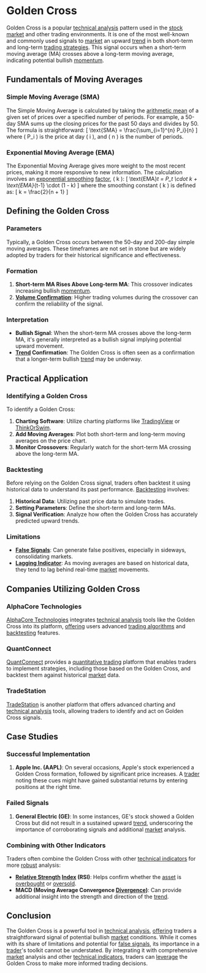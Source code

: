 # Golden Cross

Golden Cross is a popular [technical analysis](../t/technical_analysis.md) pattern used in the [stock market](../s/stock_market.md) and other trading environments. It is one of the most well-known and commonly used signals to [market](../m/market.md) an upward [trend](../t/trend.md) in both short-term and long-term [trading strategies](../t/trading_strategies.md). This signal occurs when a short-term moving average (MA) crosses above a long-term moving average, indicating potential bullish [momentum](../m/momentum.md).

## Fundamentals of Moving Averages

### Simple Moving Average (SMA)
The Simple Moving Average is calculated by taking the [arithmetic mean](../a/arithmetic_mean.md) of a given set of prices over a specified number of periods. For example, a 50-day SMA sums up the closing prices for the past 50 days and divides by 50. The formula is straightforward:
\[ \text{SMA} = \frac{\sum_{i=1}^{n} P_i}{n} \]
where \( P_i \) is the price at day \( i \), and \( n \) is the number of periods.

### Exponential Moving Average (EMA)
The Exponential Moving Average gives more weight to the most recent prices, making it more responsive to new information. The calculation involves an [exponential smoothing](../e/exponential_smoothing.md) [factor](../f/factor.md), \( k \):
\[ \text{EMA}_t = P_t \cdot k + \text{EMA}_{t-1} \cdot (1 - k) \]
where the smoothing constant \( k \) is defined as:
\[ k = \frac{2}{n + 1} \]

## Defining the Golden Cross

### Parameters
Typically, a Golden Cross occurs between the 50-day and 200-day simple moving averages. These timeframes are not set in stone but are widely adopted by traders for their historical significance and effectiveness.

### Formation
1. **Short-term MA Rises Above Long-term MA**: This crossover indicates increasing bullish [momentum](../m/momentum.md).
2. **[Volume Confirmation](../v/volume_confirmation.md)**: Higher trading volumes during the crossover can confirm the reliability of the signal.

### Interpretation
- **Bullish Signal**: When the short-term MA crosses above the long-term MA, it's generally interpreted as a bullish signal implying potential upward movement.
- **[Trend](../t/trend.md) Confirmation**: The Golden Cross is often seen as a confirmation that a longer-term bullish [trend](../t/trend.md) may be underway.

## Practical Application

### Identifying a Golden Cross
To identify a Golden Cross:
1. **Charting Software**: Utilize charting platforms like [TradingView](../t/tradingview.md) or [ThinkOrSwim](../t/thinkorswim.md).
2. **Add Moving Averages**: Plot both short-term and long-term moving averages on the price chart.
3. **Monitor Crossovers**: Regularly watch for the short-term MA crossing above the long-term MA.

### Backtesting
Before relying on the Golden Cross signal, traders often backtest it using historical data to understand its past performance. [Backtesting](../b/backtesting.md) involves:
1. **Historical Data**: Utilizing past price data to simulate trades.
2. **Setting Parameters**: Define the short-term and long-term MAs.
3. **Signal Verification**: Analyze how often the Golden Cross has accurately predicted upward trends.

### Limitations
- **[False Signals](../f/false_signals_in_trading.md)**: Can generate false positives, especially in sideways, consolidating markets.
- **[Lagging Indicator](../l/lagging_indicator.md)**: As moving averages are based on historical data, they tend to lag behind real-time [market](../m/market.md) movements.

## Companies Utilizing Golden Cross

### AlphaCore Technologies
[AlphaCore Technologies](https://www.alphacoretechnologies.com) integrates [technical analysis](../t/technical_analysis.md) tools like the Golden Cross into its platform, [offering](../o/offering.md) users advanced [trading algorithms](../t/trading_algorithms.md) and [backtesting](../b/backtesting.md) features.

### QuantConnect
[QuantConnect](https://www.quantconnect.com) provides a [quantitative trading](../q/quantitative_trading.md) platform that enables traders to implement strategies, including those based on the Golden Cross, and backtest them against historical [market](../m/market.md) data.

### TradeStation
[TradeStation](https://www.tradestation.com) is another platform that offers advanced charting and [technical analysis](../t/technical_analysis.md) tools, allowing traders to identify and act on Golden Cross signals.

## Case Studies

### Successful Implementation
1. **Apple Inc. (AAPL)**: On several occasions, Apple's stock experienced a Golden Cross formation, followed by significant price increases. A [trader](../t/trader.md) noting these cues might have gained substantial returns by entering positions at the right time.
   
### Failed Signals
1. **General Electric (GE)**: In some instances, GE's stock showed a Golden Cross but did not result in a sustained upward [trend](../t/trend.md), underscoring the importance of corroborating signals and additional [market](../m/market.md) analysis.

### Combining with Other Indicators
Traders often combine the Golden Cross with other [technical indicators](../t/technical_indicators.md) for more [robust](../r/robust.md) analysis:
- **[Relative Strength](../r/relative_strength.md) [Index](../i/index_instrument.md) (RSI)**: Helps confirm whether the [asset](../a/asset.md) is [overbought](../o/overbought.md) or [oversold](../o/oversold.md).
- **MACD (Moving Average Convergence [Divergence](../d/divergence.md))**: Can provide additional insight into the strength and direction of the [trend](../t/trend.md).

## Conclusion

The Golden Cross is a powerful tool in [technical analysis](../t/technical_analysis.md), [offering](../o/offering.md) traders a straightforward signal of potential bullish [market](../m/market.md) conditions. While it comes with its share of limitations and potential for [false signals](../f/false_signals_in_trading.md), its importance in a [trader](../t/trader.md)'s toolkit cannot be understated. By integrating it with comprehensive [market](../m/market.md) analysis and other [technical indicators](../t/technical_indicators.md), traders can [leverage](../l/leverage.md) the Golden Cross to make more informed trading decisions.
